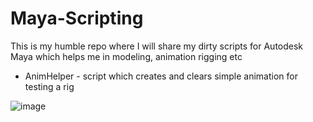 # Maya-Scripting
This is my humble repo where I will share my dirty scripts for Autodesk Maya which helps me in modeling, animation rigging etc

- AnimHelper - script which creates and clears simple animation for testing a rig

![image](https://user-images.githubusercontent.com/18252816/123525912-dd5de700-d6dc-11eb-8d48-0724cb1680b4.png)
